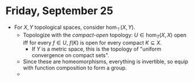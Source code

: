# Friday, September 25


- For $X, Y$ topological spaces, consider $\hom_\top(X, Y)$.
  - Topologize with the *compact-open* topology: $U \in \hom_T(X, X)$ open iff for every $f\in U$, $f(K)$ is open for every compact $K\subseteq X$.
    - If $Y$ is a metric space, this is the topology of "uniform convergence on compact sets".
  - Since these are homeomorphisms, everything is invertible, so equip with function composition to form a group.
  - 
